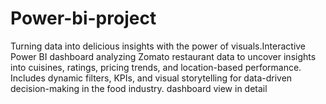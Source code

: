 # Power-bi-project
Turning data into delicious insights with the power of visuals.Interactive Power BI dashboard analyzing Zomato restaurant data to uncover insights into cuisines, ratings, pricing trends, and location-based performance. Includes dynamic filters, KPIs, and visual storytelling for data-driven decision-making in the food industry.
    dashboard view in detail <a href="https://github.com/Mangeshmirge/Power-bi-project/blob/main/power%20bi%20Zomato%20restaurants%20group%205.pbix">
